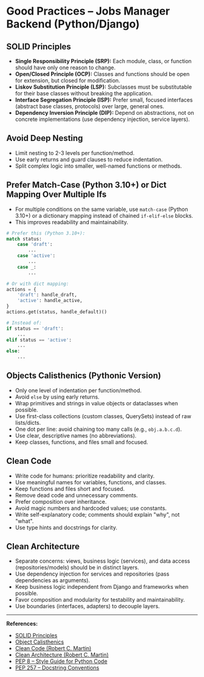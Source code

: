 # Good Practices – Jobs Manager Backend (Python/Django)

## SOLID Principles

- **Single Responsibility Principle (SRP):** Each module, class, or function should have only one reason to change.
- **Open/Closed Principle (OCP):** Classes and functions should be open for extension, but closed for modification.
- **Liskov Substitution Principle (LSP):** Subclasses must be substitutable for their base classes without breaking the application.
- **Interface Segregation Principle (ISP):** Prefer small, focused interfaces (abstract base classes, protocols) over large, general ones.
- **Dependency Inversion Principle (DIP):** Depend on abstractions, not on concrete implementations (use dependency injection, service layers).

## Avoid Deep Nesting

- Limit nesting to 2-3 levels per function/method.
- Use early returns and guard clauses to reduce indentation.
- Split complex logic into smaller, well-named functions or methods.

## Prefer Match-Case (Python 3.10+) or Dict Mapping Over Multiple Ifs

- For multiple conditions on the same variable, use `match-case` (Python 3.10+) or a dictionary mapping instead of chained `if-elif-else` blocks.
- This improves readability and maintainability.

```python
# Prefer this (Python 3.10+):
match status:
    case 'draft':
        ...
    case 'active':
        ...
    case _:
        ...

# Or with dict mapping:
actions = {
    'draft': handle_draft,
    'active': handle_active,
}
actions.get(status, handle_default)()

# Instead of:
if status == 'draft':
    ...
elif status == 'active':
    ...
else:
    ...
```

## Objects Calisthenics (Pythonic Version)

- Only one level of indentation per function/method.
- Avoid `else` by using early returns.
- Wrap primitives and strings in value objects or dataclasses when possible.
- Use first-class collections (custom classes, QuerySets) instead of raw lists/dicts.
- One dot per line: avoid chaining too many calls (e.g., `obj.a.b.c.d`).
- Use clear, descriptive names (no abbreviations).
- Keep classes, functions, and files small and focused.

## Clean Code

- Write code for humans: prioritize readability and clarity.
- Use meaningful names for variables, functions, and classes.
- Keep functions and files short and focused.
- Remove dead code and unnecessary comments.
- Prefer composition over inheritance.
- Avoid magic numbers and hardcoded values; use constants.
- Write self-explanatory code; comments should explain "why", not "what".
- Use type hints and docstrings for clarity.

## Clean Architecture

- Separate concerns: views, business logic (services), and data access (repositories/models) should be in distinct layers.
- Use dependency injection for services and repositories (pass dependencies as arguments).
- Keep business logic independent from Django and frameworks when possible.
- Favor composition and modularity for testability and maintainability.
- Use boundaries (interfaces, adapters) to decouple layers.

---

**References:**
- [SOLID Principles](https://en.wikipedia.org/wiki/SOLID)
- [Object Calisthenics](https://williamdurand.fr/2013/06/03/object-calisthenics/)
- [Clean Code (Robert C. Martin)](https://www.oreilly.com/library/view/clean-code/9780136083238/)
- [Clean Architecture (Robert C. Martin)](https://www.oreilly.com/library/view/clean-architecture/9780134494272/)
- [PEP 8 – Style Guide for Python Code](https://peps.python.org/pep-0008/)
- [PEP 257 – Docstring Conventions](https://peps.python.org/pep-0257/)
